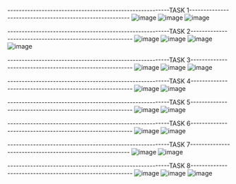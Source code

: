 ---------------------------------------------------------TASK 1---------------------------------------------------------
![image](https://user-images.githubusercontent.com/98633267/192309011-15515daa-e658-4754-b2e4-7c3acb3fe76c.png)
![image](https://user-images.githubusercontent.com/98633267/192309231-4e7e72fc-4172-4613-b818-00b3bf8cb25a.png)
![image](https://user-images.githubusercontent.com/98633267/192309135-5cdc66ee-b811-4088-8807-d15ad44ed4f1.png)

---------------------------------------------------------TASK 2---------------------------------------------------------
![image](https://user-images.githubusercontent.com/98633267/192309852-0c81ac6c-1ab1-4dcf-8824-493d20992230.png)
![image](https://user-images.githubusercontent.com/98633267/192309907-9d06822a-40f6-4397-b4fa-6729ede7bb24.png)
![image](https://user-images.githubusercontent.com/98633267/192310052-41e6f7bb-4428-4b1c-893f-8eb8264da25c.png)
![image](https://user-images.githubusercontent.com/98633267/192309992-69453c45-d142-4554-b4b1-b3fa57f579cf.png)

---------------------------------------------------------TASK 3---------------------------------------------------------
![image](https://user-images.githubusercontent.com/98633267/192310289-22ceaa83-9eb9-4859-a802-6abecb652eb4.png)
![image](https://user-images.githubusercontent.com/98633267/192310703-de047462-d289-4b35-b75e-4950b5a299c9.png)
![image](https://user-images.githubusercontent.com/98633267/192310819-275e9954-a30d-4235-bfee-da56d43d5cb9.png)

---------------------------------------------------------TASK 4---------------------------------------------------------
![image](https://user-images.githubusercontent.com/98633267/192311369-c343a4c9-1c5a-4555-8f0f-92580b222477.png)
![image](https://user-images.githubusercontent.com/98633267/192311444-361c175c-7847-40f2-b11b-a7027db41712.png)

---------------------------------------------------------TASK 5---------------------------------------------------------
![image](https://user-images.githubusercontent.com/98633267/192311853-4de5ba7d-1f7c-4d7f-af1f-2f31f77e4254.png)
![image](https://user-images.githubusercontent.com/98633267/192311884-23b13244-bcfe-4162-9220-72b73d755521.png)

---------------------------------------------------------TASK 6---------------------------------------------------------
![image](https://user-images.githubusercontent.com/98633267/192311942-90f9feed-64d6-4d39-8b13-6ab2e1a9f34f.png)
![image](https://user-images.githubusercontent.com/98633267/192311990-faa7a11f-a9be-4031-8b67-a235a17a6308.png)

---------------------------------------------------------TASK 7---------------------------------------------------------
![image](https://user-images.githubusercontent.com/98633267/192312084-855cf5a4-86d4-4993-a789-99a48f7dad51.png)
![image](https://user-images.githubusercontent.com/98633267/192312440-ed1998ea-fff4-4724-9be6-ae60d257e31b.png)


---------------------------------------------------------TASK 8---------------------------------------------------------
![image](https://user-images.githubusercontent.com/98633267/192312818-ece2cd44-4ed2-4f43-9197-e1db616634a0.png)
![image](https://user-images.githubusercontent.com/98633267/192312725-07f4022e-909d-4e1b-a7cd-73bcdc175f25.png)
![image](https://user-images.githubusercontent.com/98633267/192312937-4d282f1e-3bf8-464b-822a-45c40ee35865.png)



